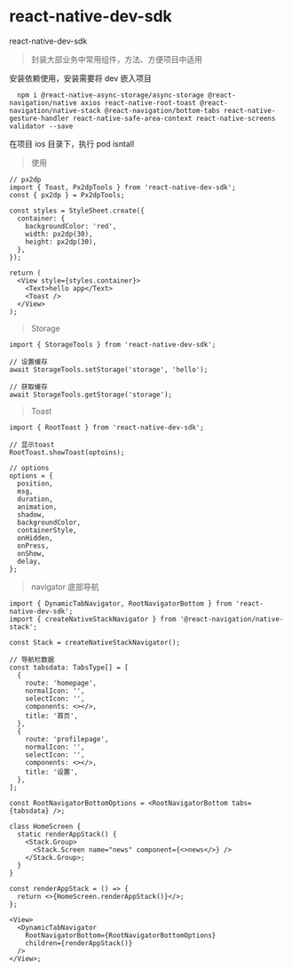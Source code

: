 <!--
 * @Author: mingwei
 * @Date: 2022-04-04 23:31:26
 * @LastEditors: mingwei
 * @LastEditTime: 2022-04-26 17:03:25
 * @FilePath: /react-native-dev-sdk/README.md
 * @Description:
-->

# react-native-dev-sdk

react-native-dev-sdk

> 封装大部业务中常用组件，方法、方便项目中适用

安装依赖使用，安装需要将 dev 嵌入项目

```
  npm i @react-native-async-storage/async-storage @react-navigation/native axios react-native-root-toast @react-navigation/native-stack @react-navigation/bottom-tabs react-native-gesture-handler react-native-safe-area-context react-native-screens validator --save
```

在项目 ios 目录下，执行 pod isntall

> 使用

```tsx
// px2dp
import { Toast, Px2dpTools } from 'react-native-dev-sdk';
const { px2dp } = Px2dpTools;

const styles = StyleSheet.create({
  container: {
    backgroundColor: 'red',
    width: px2dp(30),
    height: px2dp(30),
  },
});

return (
  <View style={styles.container}>
    <Text>hello app</Text>
    <Toast />
  </View>
);
```

> Storage

```tsx
import { StorageTools } from 'react-native-dev-sdk';

// 设置缓存
await StorageTools.setStorage('storage', 'hello');

// 获取缓存
await StorageTools.getStorage('storage');
```

> Toast

```tsx
import { RootToast } from 'react-native-dev-sdk';

// 显示toast
RootToast.showToast(optoins);

// options
options = {
  position,
  msg,
  duration,
  animation,
  shadow,
  backgroundColor,
  containerStyle,
  onHidden,
  onPress,
  onShow,
  delay,
};
```

> navigator 底部导航

```tsx
import { DynamicTabNavigator, RootNavigatorBottom } from 'react-native-dev-sdk';
import { createNativeStackNavigator } from '@react-navigation/native-stack';

const Stack = createNativeStackNavigator();

// 导航栏数据
const tabsdata: TabsType[] = [
  {
    route: 'homepage',
    normalIcon: '',
    selectIcon: '',
    components: <></>,
    title: '首页',
  },
  {
    route: 'profilepage',
    normalIcon: '',
    selectIcon: '',
    components: <></>,
    title: '设置',
  },
];

const RootNavigatorBottomOptions = <RootNavigatorBottom tabs={tabsdata} />;

class HomeScreen {
  static renderAppStack() {
    <Stack.Group>
      <Stack.Screen name="news" component={<>news</>} />
    </Stack.Group>;
  }
}

const renderAppStack = () => {
  return <>{HomeScreen.renderAppStack()}</>;
};

<View>
  <DynamicTabNavigator
    RootNavigatorBottom={RootNavigatorBottomOptions}
    children={renderAppStack()}
  />
</View>;
```
